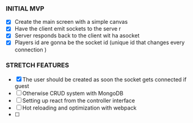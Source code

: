 ### INITIAL MVP

- [x] Create the main screen with a simple canvas
- [x] Have the client emit sockets to the serve r
- [x] Server responds back to the client wit ha asocket 
- [x] Players id are gonna be the socket id (unique id that changes every connection )

### STRETCH FEATURES
- [x] The user should be created as soon the socket gets connected if guest
- [ ] Otherwise CRUD system with MongoDB
- [ ] Setting up react from the controller interface 
- [ ] Hot reloading and optimization with webpack
- [ ] 


